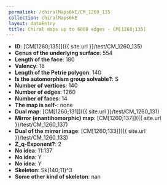 ```yaml
--- 
 permalink: /chiralMaps6kE/CM_1260_135 
 collection: chiralMaps6kE
 layout: dataEntry
 title: Chiral maps up to 6000 edges - CM[1260;135]
---
```


- **ID**: [CM[1260;135]]({{ site.url }}/test/CM_1260_135)
- **Genus of the underlying surface**: 554
- **Length of the face**: 180
- **Valency**: 18
- **Length of the Petrie polygon**: 140
- **Is the automorphism group solvable?**: S
- **Number of vertices**: 140
- **Number of edges**: 1260
- **Number of faces**: 14
- **The map is self-**: none
- **Dual map**: [CM[1260;131]]({{ site.url }}/test/CM_1260_131)
- **Mirror (enantihomorphic) map**: [CM[1260;137]]({{ site.url }}/test/CM_1260_137)
- **Dual of the mirror image**: [CM[1260;133]]({{ site.url }}/test/CM_1260_133)
- **Z_q-Exponent?**: 2
- **No idea**:  11:137
- **No idea**: Y
- **No idea**: Y
- **Skeleton**: Sk(140;11)^3
- **Some other kind of skeleton**: nan
